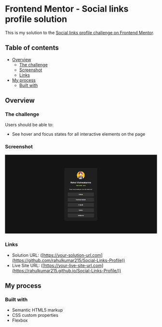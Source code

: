 # Frontend Mentor - Social links profile solution

This is my solution to the [Social links profile challenge on Frontend Mentor](https://www.frontendmentor.io/challenges/social-links-profile-UG32l9m6dQ). 

## Table of contents

- [Overview](#overview)
  - [The challenge](#the-challenge)
  - [Screenshot](#screenshot)
  - [Links](#links)
- [My process](#my-process)
  - [Built with](#built-with)

## Overview

### The challenge

Users should be able to:

- See hover and focus states for all interactive elements on the page

### Screenshot

![Social links profile challenge on Frontend Mentor](./assets/images/screenshot.jpg)

### Links

- Solution URL: ([https://your-solution-url.com](https://github.com/rahulkumar215/Social-Links-Profile))
- Live Site URL: ([https://your-live-site-url.com](https://rahulkumar215.github.io/Social-Links-Profile/))

## My process

### Built with

- Semantic HTML5 markup
- CSS custom properties
- Flexbox
